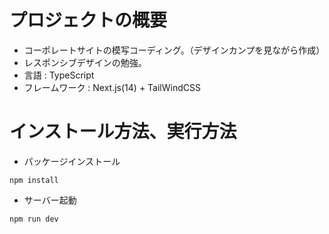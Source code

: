 # プロジェクトの概要

- コーポレートサイトの模写コーディング。（デザインカンプを見ながら作成）
- レスポンシブデザインの勉強。
- 言語 : TypeScript
- フレームワーク : Next.js(14) + TailWindCSS

# インストール方法、実行方法

- パッケージインストール

```
npm install
```

- サーバー起動

```
npm run dev
```
